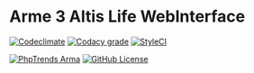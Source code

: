 # Arme 3 Altis Life WebInterface

[![Codeclimate](https://img.shields.io/codeclimate/github/Gummibeer/a3l-webinterface.svg?style=flat-square)](https://codeclimate.com/github/Gummibeer/a3l-webinterface)
[![Codacy grade](https://img.shields.io/codacy/grade/3537d775525e4b88a5ef5d101343c686.svg?style=flat-square)]()
[![StyleCI](https://styleci.io/repos/33015207/shield)](https://styleci.io/repos/33015207)

[![PhpTrends Arma](https://img.shields.io/badge/phptrends-arma-orange.svg?style=flat-square)](http://phptrends.com/dig_in/ARMA)
[![GitHub License](https://img.shields.io/github/license/Gummibeer/a3l-webinterface.svg?style=flat-square)](https://github.com/Gummibeer/a3l-webinterface/)
